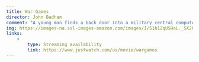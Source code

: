 ```yaml
---
title: War Games
director: John Badham
comment: "A young man finds a back door into a military central computer in which reality is confused with game-playing, possibly starting World War III. —IMDB"
img: https://images-na.ssl-images-amazon.com/images/I/51h1ZqUSHaL._SX200_QL80_.jpg
links:
    -
        type: Streaming availability
        link: https://www.justwatch.com/us/movie/wargames
---
```

